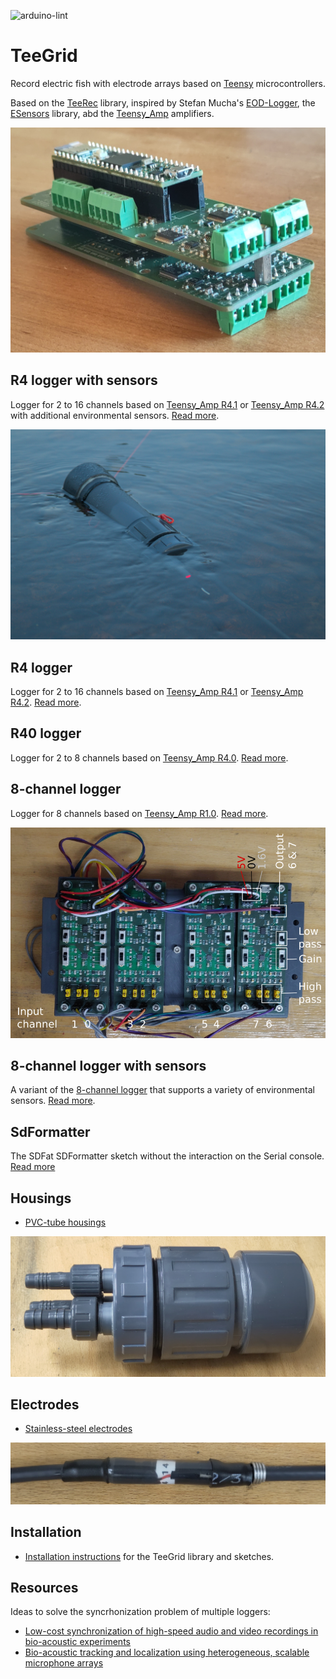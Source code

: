 ![arduino-lint](https://github.com/janscience/TeeGrid/actions/workflows/arduino-lint.yml/badge.svg)

# TeeGrid

Record electric fish with electrode arrays based on
[Teensy](https://www.pjrc.com/teensy/) microcontrollers.

Based on the [TeeRec](https://github.com/janscience/TeeRec) library,
inspired by Stefan Mucha's
[EOD-Logger](https://github.com/muchaste/EOD-Logger), the
[ESensors](https://github.com/janscience/ESensors) library, abd the
[Teensy_Amp](https://github.com/janscience/Teensy_Amp) amplifiers.

![teensyamp](https://github.com/janscience/Teensy_Amp/blob/main/R4.1-R4.2/images/Teensy_Amp-R41-R42.png)


## R4 logger with sensors

Logger for 2 to 16 channels based on
[Teensy_Amp R4.1](https://github.com/janscience/Teensy_Amp/tree/main/R4.1) or
[Teensy_Amp R4.2](https://github.com/janscience/Teensy_Amp/tree/main/R4.2) with additional environmental sensors. [Read more](examples/R4-sensors-logger/).

![submerged logger](examples/R4-sensors-logger/submergedlogger.jpg)


## R4 logger

Logger for 2 to 16 channels based on
[Teensy_Amp R4.1](https://github.com/janscience/Teensy_Amp/tree/main/R4.1) or
[Teensy_Amp R4.2](https://github.com/janscience/Teensy_Amp/tree/main/R4.2). [Read
more](examples/R4-logger/).


## R40 logger

Logger for 2 to 8 channels based on [Teensy_Amp
  R4.0](https://github.com/janscience/Teensy_Amp/tree/main/R4.0). [Read
  more](examples/R40-logger/).


## 8-channel logger

Logger for 8 channels based on [Teensy_Amp
  R1.0](https://github.com/muchaste/Teensy_Amp/tree/main/R1.0).  [Read
  more](examples/8channel-logger/).

![8channel](examples/8channel-logger/images/amplifier-bottom.png)


## 8-channel logger with sensors

A variant of the [8-channel logger](8channel-logger/) that
supports a variety of environmental sensors. [Read
more](examples/8channel-sensors-logger/).


## SdFormatter

The SDFat SDFormatter sketch without the interaction on the Serial
console.  [Read more](examples/SdFormatter/)


## Housings

- [PVC-tube housings](doc/pvc-tube-housing)

![housing](doc/pvc-tube-housing/pvc-tube-housing.jpg)


## Electrodes

- [Stainless-steel electrodes](doc/steel-electrodes)

![electrodes](doc/steel-electrodes/steel-electrode.jpg)


## Installation

- [Installation instructions](doc/installation) for the TeeGrid
  library and sketches.


## Resources

Ideas to solve the syncrhonization problem of multiple loggers:

- [Low-cost synchronization of high-speed audio and video recordings
  in bio-acoustic experiments](https://doi.org/10.1242/jeb.173724)
- [Bio-acoustic tracking and localization using heterogeneous,
  scalable microphone
  arrays](https://doi.org/10.1038/s42003-021-02746-2)
